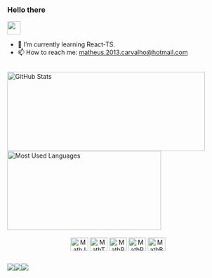 <h3>Hello there</h3>
<img width="30" height="30" src="https://cdn-icons-png.flaticon.com/128/5177/5177581.png">

- 🌱 I’m currently learning React-TS.
- 📫 How to reach me: matheus.2013.carvalho@hotmail.com

##
<div>
  <a href="https://github.com/matheusbcm">
    <img height="180em" width="450em" src="https://github-readme-stats.vercel.app/api?username=matheusbcm&show_icons=true&theme=transparent" alt="GitHub Stats"><img height="180em" width="350em" src="https://github-readme-stats.vercel.app/api/top-langs/?username=matheusbcm&hide_progress=true&layout=compact&langs_count=8" alt="Most Used Languages">
  </a>
</div>

<center><div style="display: inline_block; margin: 0; padding: 0;"><br>
  <img align="center" alt="MathJS" height="30" width="40" style="margin: 0; padding: 0;" src="https://cdn.jsdelivr.net/gh/devicons/devicon/icons/javascript/javascript-original.svg">
  <img align="center" alt="MathTS" height="30" width="40" style="margin: 0; padding: 0;" src="https://cdn.jsdelivr.net/gh/devicons/devicon/icons/typescript/typescript-original.svg">
  <img align="center" alt="MathPython" height="30" width="40" style="margin: 0; padding: 0;" src="https://cdn.jsdelivr.net/gh/devicons/devicon/icons/python/python-original.svg">
  <img align="center" alt="MathReact" height="30" width="40" style="margin: 0; padding: 0;" src="https://cdn.jsdelivr.net/gh/devicons/devicon/icons/react/react-original.svg">
  <img align="center" alt="MathBootstrap" height="30" width="40" style="margin: 0; padding: 0;" src="https://cdn.jsdelivr.net/gh/devicons/devicon/icons/tailwindcss/tailwindcss-original.svg">
</div></center>

##
<div><a href="mailto:matheus.2013.carvalho@hotmail.com"><img src="https://img.shields.io/badge/Microsoft_Outlook-0078D4?style=for-the-badge&logo=microsoft-outlook&logoColor=white"></a><a href="https://www.linkedin.com/in/matheus-carvalho-90b842236/"><img src="https://img.shields.io/badge/LinkedIn-0077B5?style=for-the-badge&logo=linkedin&logoColor=white"></a><a href="https://seuwebsite.com"><img src="https://img.shields.io/badge/Website-000000?style=for-the-badge&logo=About.me&logoColor=white"></a></div>
